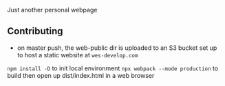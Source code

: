 Just another personal webpage

## Contributing
- on master push, the web-public dir is uploaded to an S3 bucket set up to host a static website at `wes-develop.com`

`npm install -D` to init local environment
`npx webpack --mode production` to build
then open up dist/index.html in a web browser
